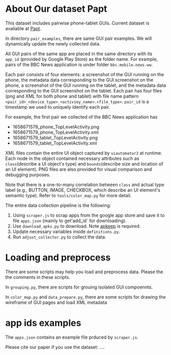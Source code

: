 # About Our dataset Papt

This dataset includes pairwise phone-tablet GUIs.
Current dataset is avaliable at [Papt](https://drive.google.com/drive/folders/1a7IuofYFwntbjFkIjWDE05qvMFJGXtyF?usp=sharing).


In directory `pair_examples`, there are same GUI pair examples.
We will dynamically update the newly collected data.


All GUI pairs of the same app are placed in the same directory with its `app_id` (provided by Google Play Store) as the folder name.
For example, pairs of the BBC News application is under folder `bbc.mobile.news.ww`.

Each pair consists of four elements: a screenshot of the GUI running on the phone, the metadata data corresponding to the GUI screenshot on the phone, a screenshot of the GUI running on the tablet, and the metadata data corresponding to the GUI screenshot on the tablet.
Each pair has four files (png and XML for both phone and tablet) with file name pattern `<pair_id>_<device_type>_<activiey_name>.<file_type>`. `pair_id` is a timestamp we used to
uniquely identify each pair.

For example, the first pair we collected of the BBC News application has
  * 1658671579_phone_TopLevelActivity.png
  * 1658671579_phone_TopLevelActivity.xml
  * 1658671579_tablet_TopLevelActivity.png
  * 1658671579_tablet_TopLevelActivity.xml

XML files contain the entire UI object captured by `uiautomator2` at runtime. Each node in the object contained necessary attributes such as `class`(describe a UI object's type) and `bounds`(describe size and location of an UI element). PNG files are also provided for visual comparison and debugging purposes.

Note that there is a one-to-many correlation between `class` and actual type label (e.g., BUTTON, IMAGE, CHECKBOX, which describe an UI element's semantic type). Refer to `tools/color_map.py` for more detail.


The entire data collection pipeline is the following:
1. Using `scraper.js` to scrap apps from the google app store and save it to file `apps.json` (mainly to get'add_id` for downloading).
2. Use `download_apks.py` to download. Note [apkeep](https://github.com/EFForg/apkeep) is required.
3. Update necessary variables inside `definitions.py`.
4. Run `adjust_collector.py` to collect the data.

# Loading and preprocess
There are some scripts may help you load and preprocess data. Please the the comments in these scripts.


In `grouping.py`, there are scripts for grouing isolated GUI compoennts.


In `color_map.py` and `data_prepare.py`, there are some scripts for drawing the wireframe of GUI pages and load XML metadata

# app ids examples
The `apps.json` contains an example file prduced by `scraper.js`.


Please cite our paper if you use the dataset:
....
